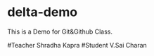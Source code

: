 # delta-demo
 This is a Demo for Git&amp;Github Class.

#Teacher
Shradha Kapra
#Student
V.Sai Charan